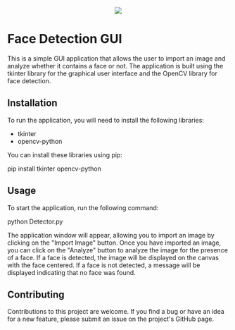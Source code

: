 <p align="center">
  <img src="https://i.ibb.co/dcrL02G/Capture.png">
</p>



# Face Detection GUI

This is a simple GUI application that allows the user to import an image and analyze whether it contains a face or not. The application is built using the tkinter library for the graphical user interface and the OpenCV library for face detection.

## Installation

To run the application, you will need to install the following libraries:

- tkinter
- opencv-python

You can install these libraries using pip:

pip install tkinter opencv-python

## Usage

To start the application, run the following command:

python Detector.py

The application window will appear, allowing you to import an image by clicking on the "Import Image" button. Once you have imported an image, you can click on the "Analyze" button to analyze the image for the presence of a face. If a face is detected, the image will be displayed on the canvas with the face centered. If a face is not detected, a message will be displayed indicating that no face was found.

## Contributing

Contributions to this project are welcome. If you find a bug or have an idea for a new feature, please submit an issue on the project's GitHub page.



